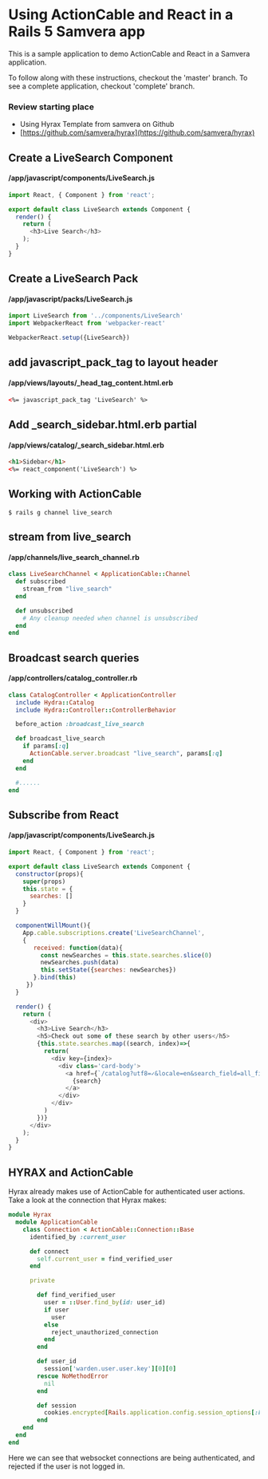  # Using ActionCable and React in a Rails 5 Samvera app
 This is a sample application to demo ActionCable and React in a Samvera application.  
 
 To follow along with these instructions, checkout the 'master' branch.  To see a complete application, checkout 'complete' branch.
 
 ### Review starting place
   - Using Hyrax Template from samvera on Github
   - [https://github.com/samvera/hyrax](https://github.com/samvera/hyrax)
 
## Create a LiveSearch Component
#### /app/javascript/components/LiveSearch.js
```javascript
import React, { Component } from 'react';

export default class LiveSearch extends Component {
  render() {
    return (
      <h3>Live Search</h3>
    );
  }
}
```

## Create a LiveSearch Pack
#### /app/javascript/packs/LiveSearch.js
```javascript
import LiveSearch from '../components/LiveSearch'
import WebpackerReact from 'webpacker-react'

WebpackerReact.setup({LiveSearch})
```

## add javascript_pack_tag to layout header
#### /app/views/layouts/_head_tag_content.html.erb
```html
<%= javascript_pack_tag 'LiveSearch' %>
```

## Add _search_sidebar.html.erb partial
#### /app/views/catalog/_search_sidebar.html.erb
```html
<h1>Sidebar</h1>
<%= react_component('LiveSearch') %>
```

## Working with ActionCable
```
$ rails g channel live_search
```

## stream from live_search
#### /app/channels/live_search_channel.rb
```ruby
class LiveSearchChannel < ApplicationCable::Channel
  def subscribed
    stream_from "live_search"
  end

  def unsubscribed
    # Any cleanup needed when channel is unsubscribed
  end
end
```

## Broadcast search queries
#### /app/controllers/catalog_controller.rb
```ruby
class CatalogController < ApplicationController
  include Hydra::Catalog
  include Hydra::Controller::ControllerBehavior

  before_action :broadcast_live_search

  def broadcast_live_search
    if params[:q]
      ActionCable.server.broadcast "live_search", params[:q]
    end
  end

  #......
end
```

## Subscribe from React
#### /app/javascript/components/LiveSearch.js
```javascript
import React, { Component } from 'react';

export default class LiveSearch extends Component {
  constructor(props){
    super(props)
    this.state = {
      searches: []
    }
  }

  componentWillMount(){
    App.cable.subscriptions.create('LiveSearchChannel',
    {
       received: function(data){
         const newSearches = this.state.searches.slice(0)
         newSearches.push(data)
         this.setState({searches: newSearches})
       }.bind(this)
     })
  }

  render() {
    return (
      <div>
        <h3>Live Search</h3>
        <h5>Check out some of these search by other users</h5>
        {this.state.searches.map((search, index)=>{
          return(
            <div key={index}>
              <div class='card-body'>
                <a href={`/catalog?utf8=✓&locale=en&search_field=all_fields&q=${search}`}>
                  {search}
                </a>
              </div>
            </div>
          )
        })}
      </div>
    );
  }
}
```



## HYRAX and ActionCable
Hyrax already makes use of ActionCable for authenticated user actions.  Take a look at the connection that Hyrax makes:

```ruby
module Hyrax
  module ApplicationCable
    class Connection < ActionCable::Connection::Base
      identified_by :current_user

      def connect
        self.current_user = find_verified_user
      end

      private

        def find_verified_user
          user = ::User.find_by(id: user_id)
          if user
            user
          else
            reject_unauthorized_connection
          end
        end

        def user_id
          session['warden.user.user.key'][0][0]
        rescue NoMethodError
          nil
        end

        def session
          cookies.encrypted[Rails.application.config.session_options[:key]]
        end
    end
  end
end
```
Here we can see that websocket connections are being authenticated, and rejected if the user is not logged in.  
